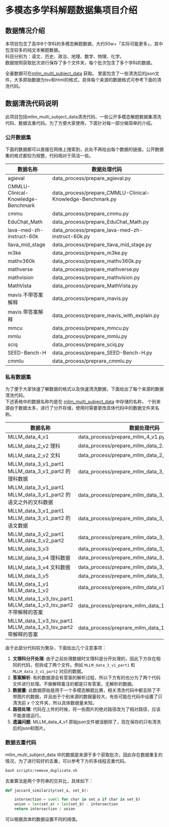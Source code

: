 # 多模态多学科解题数据集项目介绍

## 数据情况介绍
本项目包含了高中8个学科的多模态解题数据，大约50w+「实际可能更多」，其中包含较多的纯文本解题数据。\
科目分别为：语文、历史、政治、地理、数学、物理、化学。\
数据按照获取批次进行保存了多个文件夹，每个批次包含了多个学科的数据。

全量数据可在[mllm_multi_subject_data](https://modelscope.cn/datasets/callMeWhy/mllm_multi_subject_data/files) 获取。
里面包含了一些清洗后的json文件，大多原始数据为tsv和html的格式，具体每个来源的数据格式可参考下面的清洗代码。

## 数据清洗代码说明
此项目包括mllm_multi_subject_data清洗代码、一些公开多模态解题数据集清洗代码、数据去重代码。为了方便大家使用，下面针对每一部分做简单的介绍。


### 公开数据集
下面的数据都可以直接在网络上搜索到，此处不再给出每个数据的链接。公开数据集的格式都较为规整，代码相对于简洁一些。

| 数据名称                               | 数据处理代码                      |
|------------------------------------|----------------------------------|
| agieval                            | data_process/prepare_agieval.py   |
| CMMLU-Clinical-Knowledge-Benchmark | data_process/prepare_CMMLU-Clinical-Knowledge-Benchmark.py   |
| cmmu                               | data_process/prepare_cmmu.py   |
| EduChat_Math                       |  data_process/prepare_EduChat_Math.py  |
| lava-med-zh-instruct-60k           |  data_process/prepare_lava-med-zh-instruct-60k.py  |
| llava_mid_stage                    |  data_process/prepare_llava_mid_stage.py  |
| m3ke                               |  data_process/prepare_m3ke.py  |
| mathv360k                          | data_process/prepare_mathv360k.py   |
| mathverse                          |  data_process/prepare_mathverse.py  |
| mathvision                         | data_process/prepare_mathvision.py   |
| MathVista                          | data_process/prepare_MathVista.py   |
| mavis    不带答案解释                    | data_process/prepare_mavis.py   |
| mavis 带答案解释                        | data_process/prepare_mavis_with_explain.py   |
| mmcu                               |  data_process/prepare_mmcu.py  |
| mmlu                               | data_process/prepare_mmlu.py   |
| sciq                               |  data_process/prepare_sciq.py  |
| SEED-Bench-H                       |  data_process/prepare_SEED-Bench-H.py  |
| cmmlu                              |  data_process/preprare_cmmlu.py  |



### 私有数据集
为了便于大家快速了解数据的格式以及快速清洗数据，下面给出了每个来源的数据清洗代码。\
下述表格中的数据名称均是在 [mllm_multi_subject_data](https://modelscope.cn/datasets/callMeWhy/mllm_multi_subject_data) 中存储的名称，
个别来源由于数据太多，进行了分开存储，使用时需要更改具体代码中的数据文件夹名称。



| 数据名称                                                          | 数据处理代码                        |
|---------------------------------------------------------------|------------------------------------|
| MLLM_data_4_v1                                                | data_process/prepare_mllm_4_v1.py   |
| MLLM_data_2_v2 理科                                             |  data_process/prepare_mllm_data_2.py  |
| MLLM_data_2_v2 文科                                             |  data_process/prepare_mllm_data_2_arts.py  |
| MLLM_data_3_v1_part1  MLLM_data_3_v1_part2 的理科数据              | data_process/prepare_mllm_data_3_v1.py   |
| MLLM_data_3_v1_part1  MLLM_data_3_v1_part2 的语文之外的文科数据         |  data_process/prepare_mllm_data_3_v1_arts.py  |
| MLLM_data_3_v1_part1  MLLM_data_3_v1_part2 的语文数据              |  data_process/prepare_mllm_data_3_v1_chinese.py  |
| MLLM_data_3_v2_part1 MLLM_data_3_v2_part2                     |  data_process/prepare_mllm_data_3_v2.py  |
| MLLM_data_3_v3                                                |  data_process/prepare_mllm_data_3_v3.py  |
| MLLM_data_3_v4 理科数据                                           |  data_process/prepare_mllm_data_3_v4.py  |
| MLLM_data_3_v4 文科数据                                           |   data_process/prepare_mllm_data_3_v4_arts.py |
| MLLM_data_3_v5                                                |  data_process/prepare_mllm_data_3_v5.py  |
| MLLM_data_1_v1   MLLM_data_1_v2                               |   data_process/prepare_mllm_data_v1.py |
| MLLM_data_1_v3_tsv_part1 MLLM_data_1_v3_tsv_part2 不带解释的答案     | data_process/preprare_mllm_data_1_v3.py   |
| MLLM_data_1_v3_tsv_part1 MLLM_data_1_v3_tsv_part2 带解释的答案      |  data_process/preprare_mllm_data_1_v3_with_explain.py  |

由于此部分代码较为繁杂，下面给出几个注意事项：

1. **文理科分开处理**: 由于之前处理数据时文理科是分开处理的，因此下方存在相同的代码，但拆成了两个文件。例如 `MLLM_data_3_v1_part1` 和 `MLLM_data_3_v1_part2` 对应的数据。
2. **答案解析**: 有的数据源会有答案的解析过程，所以下方有的也分为了两个代码文件进行处理。不做解释备注的都是只有答案，无解析的数据。
3. **数据量**: 此数据原始是用于一个多模态解题比赛，相关清洗代码中都去除了不带图片的数据，并且由于个别来源的数据量较大，有些可能在代码中设置了只清洗前 x 个文件夹，所以具体数据量未知。
4. **路径处理**: 代码在上传的时候，将一些图片的绝对路径改为了相对路径，应该不能直接运行。
5. **遗漏问题**: MLLM_data_4_v1 原始json文件被误删除了，现在保存的只有清洗后的json和图片。



### 数据去重代码
mllm_multi_subject_data 中的数据是来源于多个获取批次，因此存在数据重复的情况，为了进行较好的去重，可以参考下方的多线程去重代码。
```python
bash scripts/remove_duplicate.sh
```
去重算法是两个字符串的交并比，具体如下：
```python
def jaccard_similarity(set_a, set_b):

    intersection = sum(1 for char in set_a if char in set_b)
    union = len(set_a) + len(set_b) - intersection
    return intersection / union
```
可以根据具体的数据设置不同的阈值。